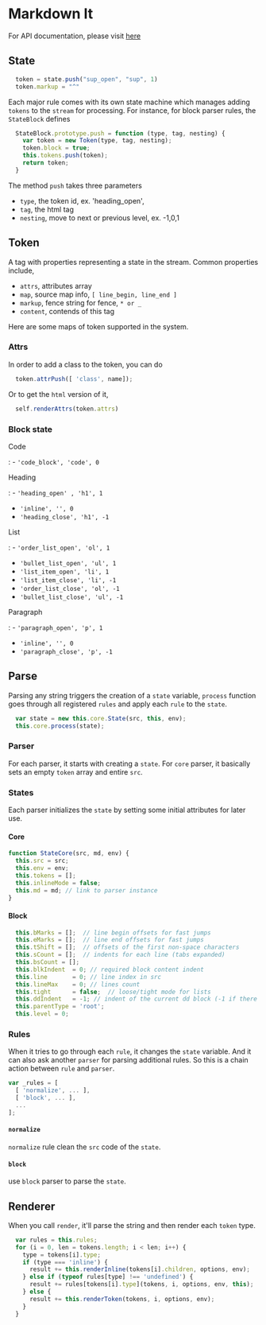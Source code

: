 # Markdown It

For API documentation, please visit [here](https://markdown-it.github.io/markdown-it)


## State

```javascript
  token = state.push("sup_open", "sup", 1)
  token.markup = "^"
```

Each major rule comes with its own state machine which manages adding `tokens` to the `stream` for processing. For instance, for block parser rules, the `StateBlock` defines 

```javascript
  StateBlock.prototype.push = function (type, tag, nesting) {
    var token = new Token(type, tag, nesting);
    token.block = true;
    this.tokens.push(token);
    return token;
  }
```

The method `push` takes three parameters

- `type`, the token id, ex. 'heading_open',
- `tag`, the html tag
- `nesting`, move to next or previous level, ex. -1,0,1

## Token

A tag with properties representing a state in the stream. Common properties include,

- `attrs`, attributes array
 - `map`, source map info, `[ line_begin, line_end ]` 
 - `markup`, fence string for fence, `* or _`
 - `content`, contends of this tag

Here are some maps of token supported in the system.

### Attrs

In order to add a class to the token, you can do 

```javascript
  token.attrPush([ 'class', name]);
```

Or to get the `html` version of it, 

```javascript
  self.renderAttrs(token.attrs)
```

### Block state

Code

: - `'code_block', 'code', 0` 

Heading

: - `'heading_open' , 'h1', 1`
  - `'inline', '', 0`
  - `'heading_close', 'h1', -1`

List

: - `'order_list_open', 'ol', 1`
  - `'bullet_list_open', 'ul', 1`
  - `'list_item_open', 'li', 1`
  - `'list_item_close', 'li', -1`
  - `'order_list_close', 'ol', -1`
  - `'bullet_list_close', 'ul', -1`

Paragraph

: - `'paragraph_open', 'p', 1`
  - `'inline', '', 0`
  - `'paragraph_close', 'p', -1`


## Parse

Parsing any string triggers the creation of a `state` variable, `process` function goes through all registered `rules` and apply each `rule` to the `state`.

```javascript
  var state = new this.core.State(src, this, env);
  this.core.process(state);
```  

### Parser

For each parser, it starts with creating a `state`. For `core` parser, it basically sets an empty `token` array and entire `src`.

### States

Each parser initializes the `state` by setting some initial attributes for later use. 

#### Core

```javascript
function StateCore(src, md, env) {
  this.src = src;
  this.env = env;
  this.tokens = [];
  this.inlineMode = false;
  this.md = md; // link to parser instance
}
```

#### Block

```javascript
  this.bMarks = [];  // line begin offsets for fast jumps
  this.eMarks = [];  // line end offsets for fast jumps
  this.tShift = [];  // offsets of the first non-space characters 
  this.sCount = [];  // indents for each line (tabs expanded)
  this.bsCount = [];
  this.blkIndent  = 0; // required block content indent
  this.line       = 0; // line index in src
  this.lineMax    = 0; // lines count
  this.tight      = false;  // loose/tight mode for lists
  this.ddIndent   = -1; // indent of the current dd block (-1 if there isn't any)
  this.parentType = 'root';
  this.level = 0;  
```


### Rules

When it tries to go through each `rule`,  it changes the `state` variable. And it can also ask another `parser` for parsing additional rules. So this is a chain action between `rule` and `parser`.

```javascript
var _rules = [
  [ 'normalize', ... ],
  [ 'block', ... ],
  ...
];
```

#### `normalize` 

`normalize` rule clean the `src` code of the `state`.

#### `block`

use `block` parser to parse the `state`.



## Renderer

When you call `render`, it'll parse the string and then render each  `token` type.

```javascript
  var rules = this.rules;
  for (i = 0, len = tokens.length; i < len; i++) {
    type = tokens[i].type;
    if (type === 'inline') {
      result += this.renderInline(tokens[i].children, options, env);
    } else if (typeof rules[type] !== 'undefined') {
      result += rules[tokens[i].type](tokens, i, options, env, this);
    } else {
      result += this.renderToken(tokens, i, options, env);
    }
  }
```


